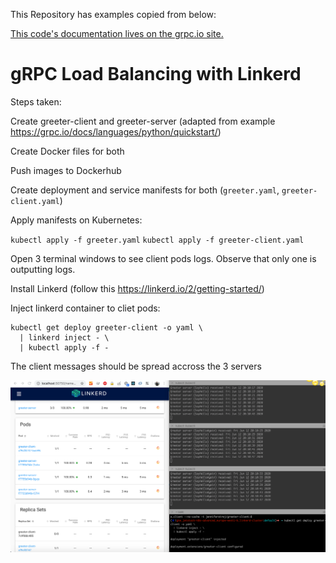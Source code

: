 This Repository has examples copied from below:

[This code's documentation lives on the grpc.io site.](https://grpc.io/docs/quickstart/python.html)

# gRPC Load Balancing with Linkerd

Steps taken:

Create greeter-client and greeter-server (adapted from example https://grpc.io/docs/languages/python/quickstart/)

Create Docker files for both

Push images to Dockerhub

Create deployment and service manifests for both (`greeter.yaml`, `greeter-client.yaml`)

Apply manifests on Kubernetes: 

`kubectl apply -f greeter.yaml`
`kubectl apply -f greeter-client.yaml`

Open 3 terminal windows to see client pods logs. Observe that only one is outputting logs.

Install Linkerd (follow this https://linkerd.io/2/getting-started/)

Inject linkerd container to cliet pods:

```
kubectl get deploy greeter-client -o yaml \
  | linkerd inject - \
  | kubectl apply -f -
```

The client messages should be spread accross the 3 servers

![Linkerd Dashboard and logs](linkerd_terminal.png)